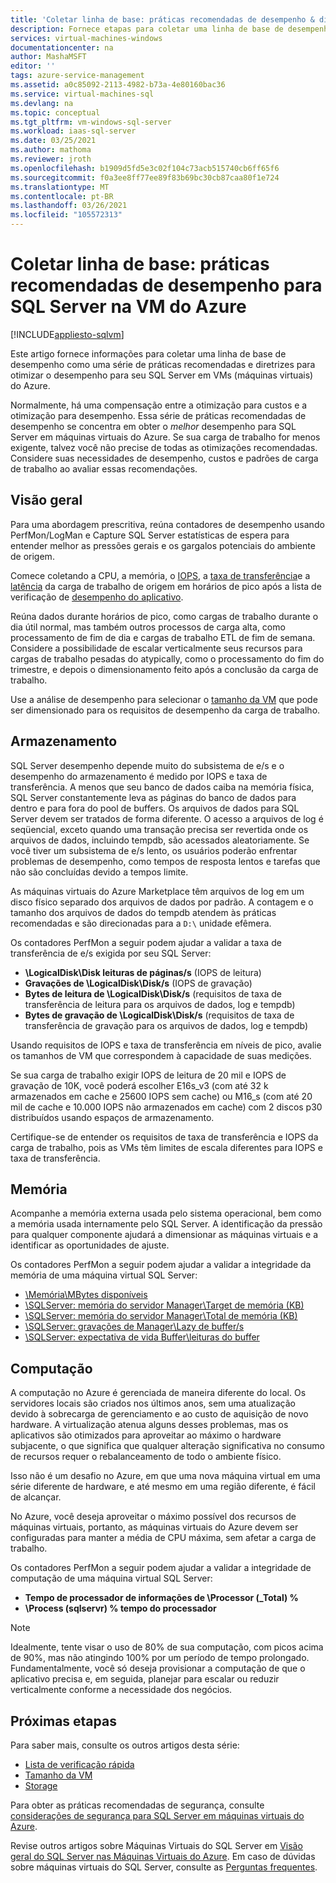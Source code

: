 ```yaml
---
title: 'Coletar linha de base: práticas recomendadas de desempenho & diretrizes'
description: Fornece etapas para coletar uma linha de base de desempenho como diretrizes para otimizar o desempenho do seu SQL Server na VM (máquina virtual) do Azure.
services: virtual-machines-windows
documentationcenter: na
author: MashaMSFT
editor: ''
tags: azure-service-management
ms.assetid: a0c85092-2113-4982-b73a-4e80160bac36
ms.service: virtual-machines-sql
ms.devlang: na
ms.topic: conceptual
ms.tgt_pltfrm: vm-windows-sql-server
ms.workload: iaas-sql-server
ms.date: 03/25/2021
ms.author: mathoma
ms.reviewer: jroth
ms.openlocfilehash: b1909d5fd5e3c02f104c73acb515740cb6ff65f6
ms.sourcegitcommit: f0a3ee8ff77ee89f83b69bc30cb87caa80f1e724
ms.translationtype: MT
ms.contentlocale: pt-BR
ms.lasthandoff: 03/26/2021
ms.locfileid: "105572313"
---
```

# <a name="collect-baseline-performance-best-practices-for-sql-server-on-azure-vm"></a>Coletar linha de base: práticas recomendadas de desempenho para SQL Server na VM do Azure
[!INCLUDE[appliesto-sqlvm](../../includes/appliesto-sqlvm.md)]

Este artigo fornece informações para coletar uma linha de base de desempenho como uma série de práticas recomendadas e diretrizes para otimizar o desempenho para seu SQL Server em VMs (máquinas virtuais) do Azure.

Normalmente, há uma compensação entre a otimização para custos e a otimização para desempenho. Essa série de práticas recomendadas de desempenho se concentra em obter o *melhor* desempenho para SQL Server em máquinas virtuais do Azure. Se sua carga de trabalho for menos exigente, talvez você não precise de todas as otimizações recomendadas. Considere suas necessidades de desempenho, custos e padrões de carga de trabalho ao avaliar essas recomendações.

## <a name="overview"></a>Visão geral

Para uma abordagem prescritiva, reúna contadores de desempenho usando PerfMon/LogMan e Capture SQL Server estatísticas de espera para entender melhor as pressões gerais e os gargalos potenciais do ambiente de origem. 

Comece coletando a CPU, a memória, o [IOPS](../../../virtual-machines/premium-storage-performance.md#iops), a [taxa de transferência](../../../virtual-machines/premium-storage-performance.md#throughput)e a [latência](../../../virtual-machines/premium-storage-performance.md#latency) da carga de trabalho de origem em horários de pico após a lista de verificação de [desempenho do aplicativo](../../../virtual-machines/premium-storage-performance.md#application-performance-requirements-checklist). 

Reúna dados durante horários de pico, como cargas de trabalho durante o dia útil normal, mas também outros processos de carga alta, como processamento de fim de dia e cargas de trabalho ETL de fim de semana. Considere a possibilidade de escalar verticalmente seus recursos para cargas de trabalho pesadas do atypically, como o processamento do fim do trimestre, e depois o dimensionamento feito após a conclusão da carga de trabalho. 

Use a análise de desempenho para selecionar o [tamanho da VM](../../../virtual-machines/sizes-memory.md) que pode ser dimensionado para os requisitos de desempenho da carga de trabalho.


## <a name="storage"></a>Armazenamento

SQL Server desempenho depende muito do subsistema de e/s e o desempenho do armazenamento é medido por IOPS e taxa de transferência. A menos que seu banco de dados caiba na memória física, SQL Server constantemente leva as páginas do banco de dados para dentro e para fora do pool de buffers. Os arquivos de dados para SQL Server devem ser tratados de forma diferente. O acesso a arquivos de log é seqüencial, exceto quando uma transação precisa ser revertida onde os arquivos de dados, incluindo tempdb, são acessados aleatoriamente. Se você tiver um subsistema de e/s lento, os usuários poderão enfrentar problemas de desempenho, como tempos de resposta lentos e tarefas que não são concluídas devido a tempos limite. 

As máquinas virtuais do Azure Marketplace têm arquivos de log em um disco físico separado dos arquivos de dados por padrão. A contagem e o tamanho dos arquivos de dados do tempdb atendem às práticas recomendadas e são direcionadas para a `D:\` unidade efêmera. 

Os contadores PerfMon a seguir podem ajudar a validar a taxa de transferência de e/s exigida por seu SQL Server: 
* **\LogicalDisk\Disk leituras de páginas/s** (IOPS de leitura)
* **Gravações de \LogicalDisk\Disk/s** (IOPS de gravação) 
* **Bytes de leitura de \LogicalDisk\Disk/s** (requisitos de taxa de transferência de leitura para os arquivos de dados, log e tempdb)
* **Bytes de gravação de \LogicalDisk\Disk/s** (requisitos de taxa de transferência de gravação para os arquivos de dados, log e tempdb)

Usando requisitos de IOPS e taxa de transferência em níveis de pico, avalie os tamanhos de VM que correspondem à capacidade de suas medições. 

Se sua carga de trabalho exigir IOPS de leitura de 20 mil e IOPS de gravação de 10K, você poderá escolher E16s_v3 (com até 32 k armazenados em cache e 25600 IOPS sem cache) ou M16_s (com até 20 mil de cache e 10.000 IOPS não armazenados em cache) com 2 discos p30 distribuídos usando espaços de armazenamento. 

Certifique-se de entender os requisitos de taxa de transferência e IOPS da carga de trabalho, pois as VMs têm limites de escala diferentes para IOPS e taxa de transferência.

## <a name="memory"></a>Memória

Acompanhe a memória externa usada pelo sistema operacional, bem como a memória usada internamente pelo SQL Server. A identificação da pressão para qualquer componente ajudará a dimensionar as máquinas virtuais e a identificar as oportunidades de ajuste. 

Os contadores PerfMon a seguir podem ajudar a validar a integridade da memória de uma máquina virtual SQL Server: 
* [\Memória\MBytes disponíveis](/azure/monitoring/infrastructure-health/vmhealth-windows/winserver-memory-availmbytes)
* [\SQLServer: memória do servidor Manager\Target de memória (KB)](/sql/relational-databases/performance-monitor/sql-server-buffer-manager-object)
* [\SQLServer: memória do servidor Manager\Total de memória (KB)](/sql/relational-databases/performance-monitor/sql-server-buffer-manager-object)
* [\SQLServer: gravações de Manager\Lazy de buffer/s](/sql/relational-databases/performance-monitor/sql-server-buffer-manager-object)
* [\SQLServer: expectativa de vida Buffer\leituras do buffer](/sql/relational-databases/performance-monitor/sql-server-buffer-manager-object)

## <a name="compute"></a>Computação

A computação no Azure é gerenciada de maneira diferente do local. Os servidores locais são criados nos últimos anos, sem uma atualização devido à sobrecarga de gerenciamento e ao custo de aquisição de novo hardware. A virtualização atenua alguns desses problemas, mas os aplicativos são otimizados para aproveitar ao máximo o hardware subjacente, o que significa que qualquer alteração significativa no consumo de recursos requer o rebalanceamento de todo o ambiente físico. 

Isso não é um desafio no Azure, em que uma nova máquina virtual em uma série diferente de hardware, e até mesmo em uma região diferente, é fácil de alcançar. 

No Azure, você deseja aproveitar o máximo possível dos recursos de máquinas virtuais, portanto, as máquinas virtuais do Azure devem ser configuradas para manter a média de CPU máxima, sem afetar a carga de trabalho. 

Os contadores PerfMon a seguir podem ajudar a validar a integridade de computação de uma máquina virtual SQL Server:
* **Tempo de processador de informações de \Processor (_Total) \%**
* **\Process (sqlservr) \% tempo do processador**

> [!NOTE] 
> Idealmente, tente visar o uso de 80% de sua computação, com picos acima de 90%, mas não atingindo 100% por um período de tempo prolongado. Fundamentalmente, você só deseja provisionar a computação de que o aplicativo precisa e, em seguida, planejar para escalar ou reduzir verticalmente conforme a necessidade dos negócios. 


## <a name="next-steps"></a>Próximas etapas

Para saber mais, consulte os outros artigos desta série:
- [Lista de verificação rápida](performance-guidelines-best-practices-checklist.md)
- [Tamanho da VM](performance-guidelines-best-practices-vm-size.md)
- [Storage](performance-guidelines-best-practices-storage.md)


Para obter as práticas recomendadas de segurança, consulte [considerações de segurança para SQL Server em máquinas virtuais do Azure](security-considerations-best-practices.md).

Revise outros artigos sobre Máquinas Virtuais do SQL Server em [Visão geral do SQL Server nas Máquinas Virtuais do Azure](sql-server-on-azure-vm-iaas-what-is-overview.md). Em caso de dúvidas sobre máquinas virtuais do SQL Server, consulte as [Perguntas frequentes](frequently-asked-questions-faq.md).
